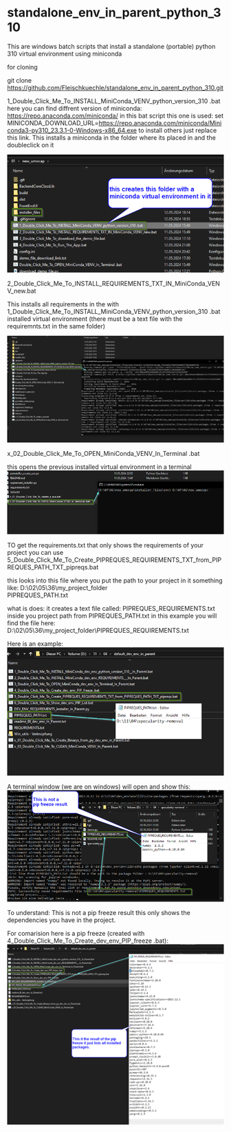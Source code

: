 # standalone_env_in_parent_python_310
This are windows batch scripts that install a standalone (portable) python 310 virtual environment using  miniconda

for cloning

git clone https://github.com/Fleischkuechle/standalone_env_in_parent_python_310.git



1_Double_Click_Me_To_INSTALL_MiniConda_VENV_python_version_310 .bat
here you can find diffrent version of miniconda: https://repo.anaconda.com/miniconda/
in this bat script this one is used:
set MINICONDA_DOWNLOAD_URL=https://repo.anaconda.com/miniconda/Miniconda3-py310_23.3.1-0-Windows-x86_64.exe
to install others just replace this link.
This installs a miniconda in the folder where its placed in and the doubleclick on it

![alt text](image-2.png)



2_Double_Click_Me_To_INSTALL_REQUIREMENTS_TXT_IN_MiniConda_VENV_new.bat

This installs all requirements in the with 1_Double_Click_Me_To_INSTALL_MiniConda_VENV_python_version_310 .bat
installed virtual environment  (there must be a text file with the requiremnts.txt in the same folder)

![alt text](image-3.png)


x_02_Double_Click_Me_To_OPEN_MiniConda_VENV_In_Terminal .bat

this opens the previous installed virtual environment in a terminal
![alt text](image-4.png)


TO get the requirements.txt that only shows the requirements of your project 
you can use 5_Double_Click_Me_To_Create_PIPREQUES_REQUIREMENTS_TXT_from_PIPREQUES_PATH_TXT_pipreqs.bat

this looks into this file where you put the path to your project in it
something like: D:\02\05\36\my_project_folder\
PIPREQUES_PATH.txt 

what is does:
it creates a text file called: PIPREQUES_REQUIREMENTS.txt
inside you project path from PIPREQUES_PATH.txt 
in this example you will find the file here:
D:\02\05\36\my_project_folder\PIPREQUES_REQUIREMENTS.txt

Here is an example:
![alt text](image-5.png)


A terminal window (we are on windows) will open and show this:
![alt text](image-6.png)

To understand: This is not a pip freeze result this only shows the dependencies you have in the 
project.

For comarision here is a pip freeze (created with 4_Double_Click_Me_To_Create_dev_env_PIP_freeze .bat):
![alt text](image-7.png)
